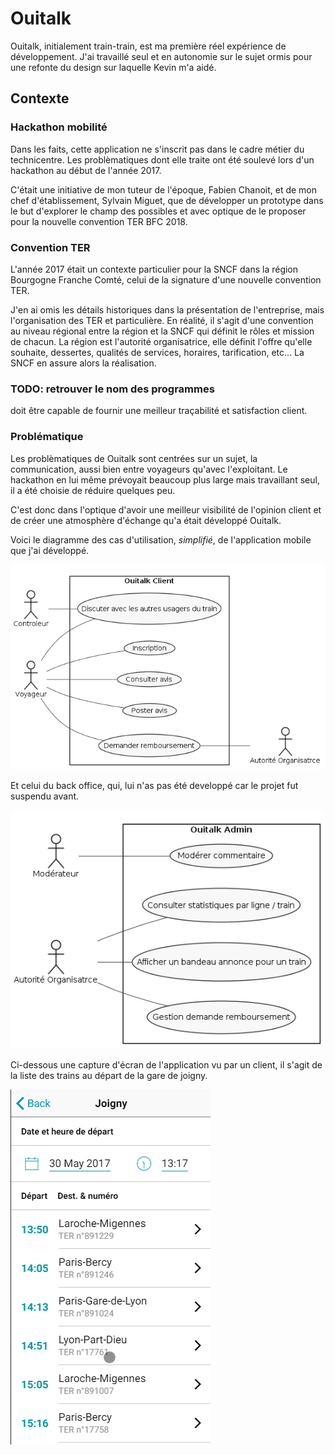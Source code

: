 # Ouitalk

Ouitalk, initialement train-train, est ma première réel expérience de développement. J'ai travaillé seul et en autonomie sur le sujet ormis pour une refonte du design sur laquelle Kevin m'a aidé.

## Contexte

### Hackathon mobilité

Dans les faits, cette application ne s'inscrit pas dans le cadre métier du technicentre. Les problèmatiques dont elle traite ont été soulevé lors d'un hackathon au début de l'année 2017.  

C'était une initiative de mon tuteur de l'époque, Fabien Chanoit, et de mon chef d'établissement, Sylvain Miguet, que de développer un prototype dans le but d'explorer le champ des possibles et avec optique de le proposer pour la nouvelle convention TER BFC 2018.

### Convention TER

L'année 2017 était un contexte particulier pour la SNCF dans la région Bourgogne Franche Comté, celui de la signature d'une nouvelle convention TER.  

J'en ai omis les détails historiques dans la présentation de l'entreprise, mais l'organisation des TER et particulière. En réalité, il s'agit d'une convention au niveau régional entre la région et la SNCF qui définit le rôles et mission de chacun. La région est l'autorité organisatrice, elle définit l'offre qu'elle souhaite, dessertes, qualités de services, horaires, tarification, etc... La SNCF en assure alors la réalisation.

### TODO: retrouver le nom des programmes

doit être capable de fournir une meilleur traçabilité et satisfaction client.

### Problématique

Les problèmatiques de Ouitalk sont centrées sur un sujet, la communication, aussi bien entre voyageurs qu'avec l'exploitant. Le hackathon en lui même prévoyait beaucoup plus large mais travaillant seul, il a été choisie de réduire quelques peu.  

C'est donc dans l'optique d'avoir une meilleur visibilité de l'opinion client et de créer une atmosphère d'échange qu'a était développé Ouitalk.  

Voici le diagramme des cas d'utilisation, *simplifié*, de l'application mobile que j'ai développé.

![Ouitalk - Application mobile](../assets/usecase/ouitalk-client.png)  

Et celui du back office, qui, lui n'as pas été developpé car le projet fut suspendu avant.

![Ouitalk - Back office](../assets/usecase/ouitalk-admin.png)  

Ci-dessous une capture d'écran de l'application vu par un client, il s'agit de la liste des trains au départ de la gare de joigny.  

![Ouitalk - Liste départs gare](../assets/screenshots/ouitalk.png)

<!-- TODO: parcour utilisateur -->